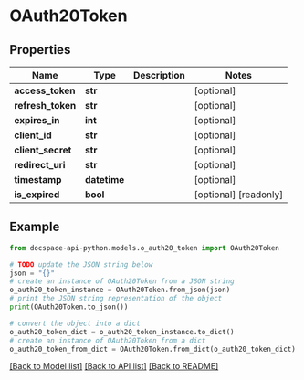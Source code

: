 # OAuth20Token

## Properties

Name | Type | Description | Notes
------------ | ------------- | ------------- | -------------
**access_token** | **str** |  | [optional] 
**refresh_token** | **str** |  | [optional] 
**expires_in** | **int** |  | [optional] 
**client_id** | **str** |  | [optional] 
**client_secret** | **str** |  | [optional] 
**redirect_uri** | **str** |  | [optional] 
**timestamp** | **datetime** |  | [optional] 
**is_expired** | **bool** |  | [optional] [readonly] 

## Example

```python
from docspace-api-python.models.o_auth20_token import OAuth20Token

# TODO update the JSON string below
json = "{}"
# create an instance of OAuth20Token from a JSON string
o_auth20_token_instance = OAuth20Token.from_json(json)
# print the JSON string representation of the object
print(OAuth20Token.to_json())

# convert the object into a dict
o_auth20_token_dict = o_auth20_token_instance.to_dict()
# create an instance of OAuth20Token from a dict
o_auth20_token_from_dict = OAuth20Token.from_dict(o_auth20_token_dict)
```
[[Back to Model list]](../README.md#documentation-for-models) [[Back to API list]](../README.md#documentation-for-api-endpoints) [[Back to README]](../README.md)


